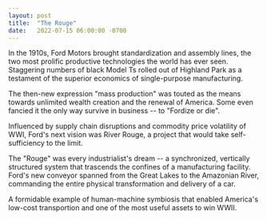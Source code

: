 ```yaml
--- 
layout: post
title:  "The Rouge"
date:   2022-07-15 06:00:00 -0700
---
```


In the 1910s, Ford Motors brought standardization and assembly lines, the two most prolific productive technologies the world has ever seen. Staggering numbers of black Model Ts rolled out of Highland Park as a testament of the superior economics of single-purpose manufacturing.

The then-new expression "mass production" was touted as the means towards unlimited wealth creation and the renewal of America. Some even fancied it the only way survive in business -- to "Fordize or die".

Influenced by supply chain disruptions and commodity price volatility of WWI, Ford's next vision was River Rouge, a project that would take self-sufficiency to the limit. 

The "Rouge" was every industrialist's dream -- a synchronized, vertically structured system that trascends the confines of a manufacturing facility. Ford's new conveyor spanned from the Great Lakes to the Amazonian River, commanding the entire physical transformation and delivery of a car.

A formidable example of human-machine symbiosis that enabled America's low-cost transportion and one of the most useful assets to win WWII. 
